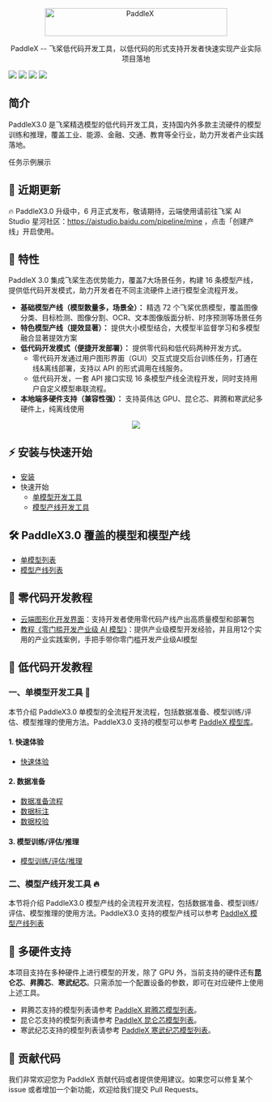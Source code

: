 <p align="center">
  <img src="https://github.com/PaddlePaddle/PaddleX/assets/45199522/63c6d059-234f-4a27-955e-ac89d81409ee" width="360" height ="55" alt="PaddleX" align="middle" />
</p>

<p align= "center"> PaddleX -- 飞桨低代码开发工具，以低代码的形式支持开发者快速实现产业实际项目落地 </p>

<p align="left">
    <a href="./LICENSE"><img src="https://img.shields.io/badge/license-Apache%202-red.svg"></a>
    <a href=""><img src="https://img.shields.io/badge/python-3.8%2C%203.9%2C%203.10-blue.svg"></a>
    <a href=""><img src="https://img.shields.io/badge/os-linux%2C%20windows-orange.svg"></a>
    <a href=""><img src="https://img.shields.io/badge/hardware-intel cpu%2C%20gpu%2C%20xpu%2C%20npu%2C%20mlu-yellow.svg"></a>
</p>

## 简介
PaddleX3.0 是飞桨精选模型的低代码开发工具，支持国内外多款主流硬件的模型训练和推理，覆盖工业、能源、金融、交通、教育等全行业，助力开发者产业实践落地。

任务示例展示

## 📣 近期更新
🔥 PaddleX3.0 升级中，6 月正式发布，敬请期待，云端使用请前往飞桨 AI Studio 星河社区：https://aistudio.baidu.com/pipeline/mine ，点击「创建产线」开启使用。

## 🌟 特性

PaddleX 3.0 集成飞桨生态优势能力，覆盖7大场景任务，构建 16 条模型产线，提供低代码开发模式，助力开发者在不同主流硬件上进行模型全流程开发。

  - **基础模型产线（模型数量多，场景全）：** 精选 72 个飞桨优质模型，覆盖图像分类、目标检测、图像分割、OCR、文本图像版面分析、时序预测等场景任务
  - **特色模型产线（提效显著）：** 提供大小模型结合，大模型半监督学习和多模型融合显著提效方案
  - **低代码开发模式（便捷开发部署）：** 提供零代码和低代码两种开发方式。
     - 零代码开发通过用户图形界面（GUI）交互式提交后台训练任务，打通在线&离线部署，支持以 API 的形式调用在线服务。
     - 低代码开发，一套 API 接口实现 16 条模型产线全流程开发，同时支持用户自定义模型串联流程。
  - **本地端多硬件支持（兼容性强）：** 支持英伟达 GPU、昆仑芯、昇腾和寒武纪多硬件上，纯离线使用

<div align="center">
    <img src="https://github.com/PaddlePaddle/PaddleX/assets/45199522/61c4738f-735e-4ceb-aa5f-1038d4506d1c">
</div>

## ⚡ 安装与快速开始
- [安装](./docs/tutorials/INSTALL.md)
- 快速开始
  - [单模型开发工具](./docs/tutorials/models/model_inference_tools.md)
  - [模型产线开发工具](./docs/tutorials/pipelines/pipeline_inference_tools.md)

## 🛠️ PaddleX3.0 覆盖的模型和模型产线
  - [单模型列表](./docs/tutorials/models/support_model_list.md)
  - [模型产线列表](./docs/tutorials/pipelines/support_pipeline_list.md)

## 📖 零代码开发教程
- [云端图形化开发界面](https://aistudio.baidu.com/pipeline/mine)：支持开发者使用零代码产线产出高质量模型和部署包
- [教程《零门槛开发产业级 AI 模型》](https://aistudio.baidu.com/practical/introduce/546656605663301)：提供产业级模型开发经验，并且用12个实用的产业实践案例，手把手带你零门槛开发产业级AI模型

## 📖 低代码开发教程

### 一、单模型开发工具 🚀
本节介绍 PaddleX3.0 单模型的全流程开发流程，包括数据准备、模型训练/评估、模型推理的使用方法。PaddleX3.0 支持的模型可以参考 [PaddleX 模型库](./docs/tutorials/models/support_model_list.md)。

#### 1. 快速体验
- [快速体验](./docs/tutorials/models/model_inference_tools.md)

#### 2. 数据准备
- [数据准备流程](./docs/tutorials/data/README.md)
- [数据标注](./docs/tutorials/data/annotation/README.md)
- [数据校验](./docs/tutorials/data/dataset_check.md)

#### 3. 模型训练/评估/推理
- [模型训练/评估/推理](./docs/tutorials/base/README.md)


### 二、模型产线开发工具 🔥
本节将介绍 PaddleX3.0 模型产线的全流程开发流程，包括数据准备、模型训练/评估、模型推理的使用方法。PaddleX3.0 支持的模型产线可以参考 [PaddleX 模型产线列表](./docs/tutorials/pipelines/support_pipeline_list.md)

## 🌟 多硬件支持
本项目支持在多种硬件上进行模型的开发，除了 GPU 外，当前支持的硬件还有**昆仑芯**、**昇腾芯**、**寒武纪芯**。只需添加一个配置设备的参数，即可在对应硬件上使用上述工具。

- 昇腾芯支持的模型列表请参考 [PaddleX 昇腾芯模型列表](./docs/tutorials/models/support_npu_model_list.md)。
- 昆仑芯支持的模型列表请参考 [PaddleX 昆仑芯模型列表](./docs/tutorials/models/support_xpu_model_list.md)。
- 寒武纪芯支持的模型列表请参考 [PaddleX 寒武纪芯模型列表](./docs/tutorials/models/support_mlu_model_list.md)。


## 👀 贡献代码

我们非常欢迎您为 PaddleX 贡献代码或者提供使用建议。如果您可以修复某个 issue 或者增加一个新功能，欢迎给我们提交 Pull Requests。
